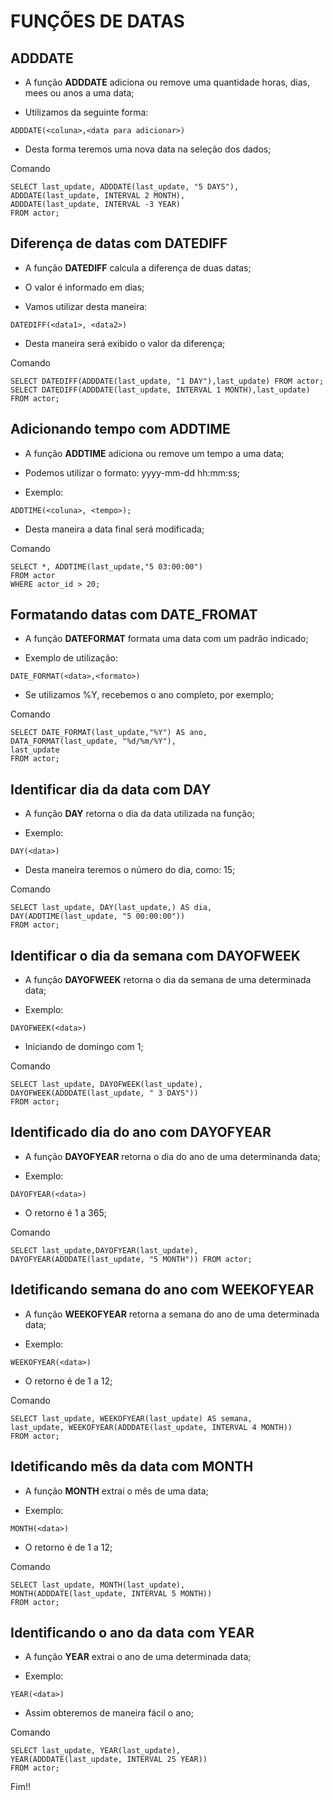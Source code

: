 # FUNÇÕES DE DATAS

## ADDDATE

* A função **ADDDATE** adiciona ou remove uma quantidade horas, dias, mees ou anos a uma data;

* Utilizamos da seguinte forma:

``` mysql
ADDDATE(<coluna>,<data para adicionar>)
```

* Desta forma teremos uma nova data na seleção dos dados;

Comando

```mysql
SELECT last_update, ADDDATE(last_update, "5 DAYS"),
ADDDATE(last_update, INTERVAL 2 MONTH),
ADDDATE(last_update, INTERVAL -3 YEAR)
FROM actor;
```

## Diferença de datas com DATEDIFF

* A função **DATEDIFF** calcula a diferença de duas datas;

* O valor é informado em dias;

* Vamos utilizar desta maneira:

```mysql
DATEDIFF(<data1>, <data2>)
```

* Desta maneira será exibido o valor da diferença;

Comando

```mysql
SELECT DATEDIFF(ADDDATE(last_update, "1 DAY"),last_update) FROM actor;
SELECT DATEDIFF(ADDDATE(last_update, INTERVAL 1 MONTH),last_update) FROM actor;
```

## Adicionando tempo com ADDTIME

* A função **ADDTIME** adiciona ou remove um tempo a uma data;

* Podemos utilizar o formato: yyyy-mm-dd hh:mm:ss;

* Exemplo:

```mysql
ADDTIME(<coluna>, <tempo>);
```

* Desta maneira a data final será modificada;

Comando

```mysql
SELECT *, ADDTIME(last_update,"5 03:00:00")
FROM actor 
WHERE actor_id > 20;
```

## Formatando datas com DATE_FROMAT

* A função **DATEFORMAT** formata uma data com um padrão indicado;

* Exemplo de utilização:

```example
DATE_FORMAT(<data>,<formato>)
```

* Se utilizamos %Y, recebemos o ano completo, por exemplo;

Comando

```comando
SELECT DATE_FORMAT(last_update,"%Y") AS ano,
DATA_FORMAT(last_update, "%d/%m/%Y"),
last_update
FROM actor;
```

## Identificar dia da data com DAY

* A função **DAY** retorna o dia da data utilizada na função;

* Exemplo:

```example
DAY(<data>)
```

* Desta maneira teremos o número do dia, como: 15;

Comando

```mysql
SELECT last_update, DAY(last_update,) AS dia, 
DAY(ADDTIME(last_update, "5 00:00:00"))
FROM actor;
```

## Identificar o dia da semana com DAYOFWEEK

* A função **DAYOFWEEK** retorna o dia da semana de uma determinada data;

* Exemplo:

```example
DAYOFWEEK(<data>)
```

* Iniciando de domingo com 1;

Comando

``` mysql
SELECT last_update, DAYOFWEEK(last_update),
DAYOFWEEK(ADDDATE(last_update, " 3 DAYS"))
FROM actor;
```

## Identificado dia do ano com DAYOFYEAR

* A função **DAYOFYEAR** retorna o dia do ano de uma determinanda data;

* Exemplo:

```Examplo
DAYOFYEAR(<data>)
```

* O retorno é 1 a 365;

Comando

```mysql
SELECT last_update,DAYOFYEAR(last_update), DAYOFYEAR(ADDDATE(last_update, "5 MONTH")) FROM actor;
```

## Idetificando semana do ano com WEEKOFYEAR

* A função **WEEKOFYEAR** retorna a semana do ano de uma determinada data;

* Exemplo:

```example
WEEKOFYEAR(<data>)
```

* O retorno é de 1 a 12;

Comando

```mysql
SELECT last_update, WEEKOFYEAR(last_update) AS semana,
last_update, WEEKOFYEAR(ADDDATE(last_update, INTERVAL 4 MONTH))
FROM actor;
```

## Idetificando mês da data com MONTH

* A função **MONTH** extrai o mês de uma data;

* Exemplo:

```example
MONTH(<data>)
```

* O retorno é de 1 a 12;

Comando

```mysql
SELECT last_update, MONTH(last_update),
MONTH(ADDDATE(last_update, INTERVAL 5 MONTH))
FROM actor;
```

## Identificando o ano da data com YEAR

* A função **YEAR** extrai o ano de uma determinada data;

* Exemplo:

```example
YEAR(<data>)
```

* Assim obteremos de maneira fácil o ano;

Comando

```mysql
SELECT last_update, YEAR(last_update),
YEAR(ADDDATE(last_update, INTERVAL 25 YEAR))
FROM actor;
```

Fim!!
